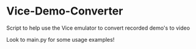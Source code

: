 # Vice-Demo-Converter
Script to help use the Vice emulator to convert recorded demo's to video

Look to main.py for some usage examples!